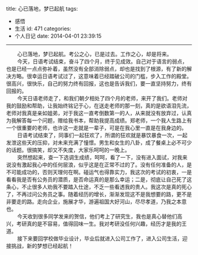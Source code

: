 title: 心已落地，梦已起航
tags:
  - 感悟
  - 生活
id: 471
categories:
  - 个人日记
date: 2014-04-01 23:39:15
---

<div style="font-size: 14px;"><span style="padding-left: 30px;">心已落地，梦已起航。考公之心，已是过去。工作之心，却是将来。</span></div>
<div style="font-size: 14px;"><span style="padding-left: 30px;">今天，日语考试结束，奋斗了四个月，终于见成效。自己对于语言的弱点，也是已经一点点弥补着，虽然没有全部消除弱点，却也是找到了根源，有了新的解决方略。很幸运日语考试过了，这意味着已经踏破公司的门槛，步入工作的殿堂。很高兴，很快乐，自己的努力终有回报，这也是告诉我们，要一直坚持努力，终有回报的。</span></div>
<div style="font-size: 14px;"><span style="padding-left: 30px;">今天日语老师走了，和我们朝夕相处了四个月的老师，来开了我们。老师对我的鼓励和帮助，让我始终铭记于心，在送走老师的那一刻，真的是欲语泪先流，老师对我真是亲如姐弟，对于我这一直考倒数第一的人，从来就没有放弃过，认真为我解答每一个问题，赠给我书本，帮助我提高成绩。郑老师，一个我人生路上有一个很重要的老师，也许这一走就是一辈子，可是在我心里一直是在我身边的。</span></div>
<div style="font-size: 14px;"><span style="padding-left: 30px;">日语考试结束了，同事们一起狂欢了，所谓的狂欢就是暴饮暴食一次，一起发泄这些天的压抑，对未来充满了憧憬。男生和女生的八卦，成了餐桌上必不可少的话题。很搞笑，却又不失度，大家乐呵呵的一晚上。</span></div>
<div style="font-size: 14px;"><span style="padding-left: 30px;">突然想起来，查一下选调生成绩，呵呵，看了一下，没有进入面试，对我来说没有激起我心中的任何层浪，似乎这是在正常不过的了。没有任何准备的人，是不可能成功的，否则天理何在啊。碰运气也得靠实力，我这次的考试的初衷，一是看看我是否有公务员的潜质，是否命运真的是那么幸运；二是，彻底让自己死了这条心，不止很多人劝我不要踏入仕途，不乏一些看透我的贵人。我这次是真的死心了，不再过问公务员之事。随着经历的增长，渐渐发现这不是我想要的路，更不是非要走的路。走向企业，施展才华，游遍祖国大好河山，尽尽孝道，乃我之本意也。</span></div>
<div style="font-size: 14px;"><span style="padding-left: 30px;">今天收到很多同学发来的贺信，他们考上了研究生，我也是真心替他们高兴，考研真的是不容易，值得回味一生。我对考研没任何兴趣，经历才是我的王道。</span></div>
<div style="font-size: 14px;"><span style="padding-left: 30px;">接下来要回学校做毕业设计，毕业后就进入公司工作了，进入公司生活，迎接挑战，新的梦想已经起航！</span></div>